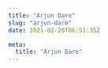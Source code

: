 ```yaml
---
title: "Arjun Dare"
slug: "arjun-dare"
date: 2021-02-20T06:51:35Z

meta:
  title: "Arjun Dare"
---
```



